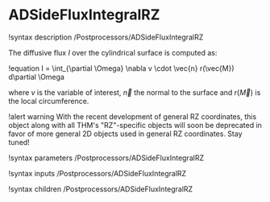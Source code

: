 # ADSideFluxIntegralRZ

!syntax description /Postprocessors/ADSideFluxIntegralRZ

The diffusive flux $I$ over the cylindrical surface is computed as:

!equation
I = \int_{\partial \Omega} \nabla v \cdot \vec{n} r(\vec{M}) d\partial \Omega

where $v$ is the variable of interest, $\vec{n}$ the normal to the surface and $r(\vec{M})$ is
the local circumference.

!alert warning
With the recent development of general RZ coordinates, this object along with all THM's "RZ"-specific
objects will soon be deprecated in favor of more general 2D objects used in general RZ coordinates.
Stay tuned!

!syntax parameters /Postprocessors/ADSideFluxIntegralRZ

!syntax inputs /Postprocessors/ADSideFluxIntegralRZ

!syntax children /Postprocessors/ADSideFluxIntegralRZ
